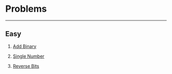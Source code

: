 # Problems
---

## Easy

1. [Add Binary](https://leetcode.com/problems/add-binary/)

2. [Single Number](https://leetcode.com/problems/single-number/)

3. [Reverse Bits](https://leetcode.com/problems/reverse-bits/)